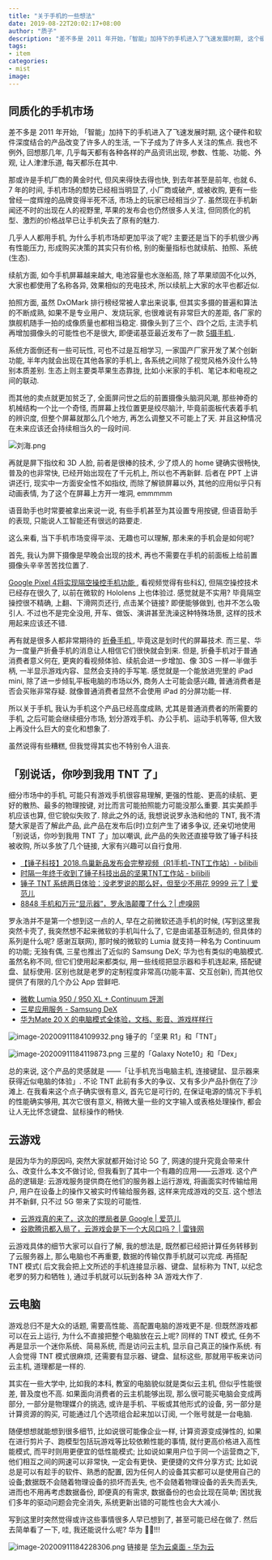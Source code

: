 ```yaml
---
title: "关于手机的一些想法"
date: 2019-08-22T20:02:17+08:00
author: "质子"
description: "差不多是 2011 年开始，「智能」加持下的手机进入了飞速发展时期, 这个硬件和软件深度结合的产品改变了许多人的生活, 一下子成为了许多人关注的焦点."
tags:
- item
categories: 
- mist
image: 
---
```


## 同质化的手机市场
差不多是 2011 年开始, 「智能」加持下的手机进入了飞速发展时期, 这个硬件和软件深度结合的产品改变了许多人的生活, 一下子成为了许多人关注的焦点. 我也不例外, 回想那几年, 几乎每天都有各种各样的产品资讯出现, 参数、性能、功能、外观, 让人津津乐道, 每天都乐在其中.

那或许是手机厂商的黄金时代, 但风来得快去得也快, 到去年甚至是前年, 也就 6、7 年的时间, 手机市场的颓势已经相当明显了, 小厂商或破产, 或被收购, 更有一些曾经一度辉煌的品牌变得半死不活, 市场上的玩家已经相当少了. 虽然现在手机新闻还不时的出现在人的视野里, 苹果的发布会也仍然很多人关注, 但同质化的机型、激烈的价格战早已让手机失去了原有的魅力.

几乎人人都用手机, 为什么手机市场却更加平淡了呢? 主要还是当下的手机很少再有性能压力, 形成购买决策的其实只有价格, 别的衡量指标也就续航、拍照、系统(生态).

续航方面, 如今手机屏幕越来越大, 电池容量也水涨船高, 除了苹果顽固不化以外, 大家也都使用了名称各异, 效果相似的充电技术, 所以续航上大家的水平也都近似. 

拍照方面, 虽然 DxOMark 排行榜经常被人拿出来说事, 但其实多摄的普遍和算法的不断成熟, 如果不是专业用户、发烧玩家, 也很难说有非常巨大的差距, 各厂家的旗舰机随手一拍的成像质量也都相当稳定. 摄像头到了三个、四个之后, 主流手机再增加摄像头的可能性也不是很大, 即便诺基亚最近发布了一款 [ 5摄手机 ]( https://sspai.com/post/55994 ).

系统方面倒还有一些可玩性, 可也不过是互相学习, 一家国产厂家开发了某个创新功能, 半年内就会出现在其他各家的手机上, 各系统之间除了视觉风格外没什么特别本质差别. 生态上则主要类苹果生态靠拢, 比如小米家的手机、笔记本和电视之间的联动.

而其他的卖点就更加贫乏了, 全面屏问世之后的前置摄像头脑洞风潮, 那些神奇的机械结构一个比一个奇怪, 而屏幕上找位置更是绞尽脑汁, 毕竟前面板代表着手机的辨识度, 但整个屏幕就那么几个地方, 再怎么调整又不可能上了天. 并且这种情况在未来应该还会持续相当久的一段时间.

![刘海.png](images/%E5%88%98%E6%B5%B7.png)

再就是屏下指纹和 3D 人脸, 前者是很棒的技术, 少了烦人的 home 键确实很畅快, 普及的也非常快, 已经开始出现在了千元机上, 所以也不再新鲜. 后者在 PPT 上讲讲还行, 现实中一方面安全性不如指纹, 而除了解锁屏幕以外, 其他的应用似乎只有动画表情, 为了这个在屏幕上方开一堆洞, emmmmm

语音助手也时常要被拿出来说一说, 有些手机甚至为其设置专用按键, 但语音助手的表现, 只能说人工智能还有很远的路要走.

这么来看, 当下手机市场变得平淡、无趣也可以理解, 那未来的手机会是如何呢?

首先, 我认为屏下摄像是早晚会出现的技术, 再也不需要在手机的前面板上给前置摄像头辛辛苦苦找位置了.

[ Google Pixel 4将实现隔空操控手机功能 ]( https://36kr.com/p/5233915 ), 看视频觉得有些科幻, 但隔空操控技术已经存在很久了, 以前在微软的 Hololens 上也体验过. 感觉就是不实用? 毕竟隔空操控很不精确, 上翻、下滑网页还行, 点击某个链接? 即便能够做到, 也并不怎么吸引人. 不过也不是完全没用, 开车、做饭、演讲甚至洗澡这种特殊场景, 这样的技术用起来应该还不错.

再有就是很多人都非常期待的 [ 折叠手机 ]( https://www.ifanr.com/1177327 ), 毕竟这是划时代的屏幕技术. 而三星、华为一度量产折叠手机的消息让人相信它们很快就会到来. 但是, 折叠手机对于普通消费者意义何在, 更爽的看视频体验、续航会进一步增加、像 3DS 一样一半做手柄, 一半显示游戏内容、显然会支持的手写笔. 感觉就是一个能放进兜里的 iPad mini, 除了进一步倾轧平板电脑的市场以外, 商务人士可能会感兴趣, 普通消费者是否会买账非常存疑. 就像普通消费者显然不会使用 iPad 的分屏功能一样.

所以关于手机, 我认为手机这个产品已经高度成熟, 尤其是普通消费者的所需要的手机, 之后可能会继续细分市场, 划分游戏手机、办公手机、运动手机等等, 但大致上再没什么巨大的变化和想象了. 

虽然说得有些糟糕, 但我觉得其实也不特别令人沮丧.

## 「别说话，你吵到我用 TNT 了」
细分市场中的手机, 可能只有游戏手机很容易理解, 更强的性能、更高的续航、更好的散热、最多的物理按键, 对比而言可能拍照能力可能没那么重要. 其实美颜手机应该也算, 但它貌似失败了. 除此之外的话, 我想说说罗永浩和他的 TNT, 我不清楚大家是否了解此产品, 此产品在发布后(时)立刻产生了诸多争议, 还亲切地使用「别说话，你吵到我用 TNT 了」加以嘲讽, 此产品的失败还直接导致了锤子科技被收购, 所以多放了几个链接, 大家有兴趣可以自行食用. 

- [【锤子科技】2018.鸟巢新品发布会完整视频（R1手机-TNT工作站）- bilibili]( https://www.bilibili.com/video/av23888567/ )
- [ 时隔一年终于收到了锤子科技出品的坚果TNT工作站 - bilibili]( https://www.bilibili.com/video/av56975413?from=search&seid=4621657231873672543 )
- [锤子 TNT 系统两日体验：没老罗说的那么好，但至少不用花 9999 元了 | 爱范儿]( https://www.ifanr.com/1089160 )
- [8848 手机和万元“显示器”，罗永浩颠覆了什么？| 虎嗅网]( https://www.huxiu.com/article/244228.html )

罗永浩并不是第一个想到这一点的人, 早在之前微软还造手机的时候, (写到这里我突然卡壳了, 我突然想不起来微软的手机叫什么了, 它是由诺基亚制造的, 但具体的系列是什么呢? 感谢互联网), 那时候的微软的 Lumia 就支持一种名为 Continuum 的功能; 无独有偶, 三星也推出了近似的 Samsung DeX; 华为也有类似的电脑模式. 虽然名称不同, 但它们使用起来都类似, 用一些线缆把显示器和手机连起来, 搭配键盘、鼠标使用. 区别也就是老罗的定制程度非常高(功能丰富、交互创新), 而其他仅提供了有限的几个办公 App 尝鲜吧.

- [微軟 Lumia 950 / 950 XL + Continuum 評測]( https://chinese.engadget.com/2016/01/07/lumia-950-950-xl-continuum-review/ )
- [ 三星应用服务 - Samsung DeX ]( https://www.samsung.com/cn/apps/samsung-dex/ )
- [ 华为Mate 20 X 的电脑模式全体验，文档、影音、游戏样样行 ]( https://club.huawei.com/thread-17997782-1-1.html )

![image-20200911184109932.png](images/image-20200911184109932.png)
锤子的「坚果 R1」和「TNT」

![image-20200911184119873.png](images/image-20200911184119873.png)
三星的「Galaxy Note10」和「Dex」

总的来说, 这个产品的灵感就是 ——「让手机充当电脑主机, 连接键鼠、显示器来获得近似电脑的体验」. 不论 TNT 此前有多大的争议、又有多少产品扑倒在了沙滩上. 在我看来这个点子确实很有意义, 首先它是可行的, 在保证电源的情况下手机的性能确实够用, 其次它很有意义, 稍微大量一些的文字输入或表格处理操作, 都会让人无比怀念键盘、鼠标操作的畅快. 

## 云游戏
是因为华为的原因吗, 突然大家就都开始讨论 5G 了, 网速的提升究竟会带来什么、改变什么本文不做讨论, 但我看到了其中一个有趣的应用——云游戏. 这个产品的逻辑是: 云游戏服务提供商在他们的服务器上运行游戏, 将画面实时传输给用户, 用户在设备上的操作又被实时传输给服务器, 这样来完成游戏的交互. 这个想法并不新鲜, 只不过 5G 带来了实现的可能性.

- [云游戏真的来了，这次的搅局者是 Google | 爱范儿]( https://www.ifanr.com/1188033 )
- [谷歌腾讯都入局了，云游戏会是下一个大风口吗？ | 雷锋网]( https://www.leiphone.com/news/201904/Nu8NV8ftp2WEGgep.html )

云游戏具体的细节大家可以自行了解, 我的想法是, 既然都已经把计算任务转移到了云服务器上, 那么电脑也不再重要, 数据的传输仅靠手机就可以完成. 再搭配 TNT 模式( 后文我会把上文所述的手机连接显示器、键盘、鼠标称为 TNT, 以纪念老罗的努力和牺牲 ), 通过手机就可以玩到各种 3A 游戏大作了.


## 云电脑
游戏总归不是大众的话题, 需要高性能、高配置电脑的游戏更不是. 但既然游戏都可以在云上运行, 为什么不直接把整个电脑放在云上呢? 同样的 TNT 模式, 任务不再是显示一个迷你系统、简易系统, 而是访问云主机, 显示自己真正的操作系统. 有人会觉得 TNT 模式很麻烦, 还需要有显示器、键盘、鼠标这些, 那就用平板来访问云主机, 道理都是一样的.

其实在一些大学中, 比如我的本科, 教室的电脑貌似就是类似云主机, 但似乎性能很差, 普及度也不高. 如果面向消费者的云主机能够出现, 那么很可能买电脑会变成两部分, 一部分是物理媒介的挑选, 或许是手机、平板或其他形式的设备, 另一部分是计算资源的购买, 可能通过几个选项组合起来加以订阅, 一个账号就是一台电脑.

随便想想就能想到很多细节, 比如说很可能像企业一样, 计算资源变成弹性的, 如果在进行剪片子、跑模型包括玩游戏等比较依赖性能的事情, 就付更高价格进入高性能模式, 而平时则用更便宜的低性能模式; 比如说如果用户位于同一个运营商之下, 他们相互之间的网速可以非常快, 一定会有更快、更便捷的文件分享方式; 比如说总是可以有趁手的软件、熟悉的配置, 因为任何人的设备其实都可以是使用自己的设备;数据既不会随着物理设备的损坏而丢失, 也不会随着物理设备的丢失而丢失, 进而也不用再考虑数据备份,  即便真的有需求, 数据备份的也会比现在简单; 困扰我们多年的驱动问题会完全消失, 系统更新出错的可能性也会大大减小.

写到这里时突然觉得或许这些事情很多人早已想到了, 甚至可能已经在做了. 然后去简单看了一下, 哇, 我还能说什么呢? 华为 🐂🍺!!!

![image-20200911184228306.png](images/image-20200911184228306.png)
链接是 [ 华为云桌面 - 华为云 ]( https://www.huaweicloud.com/product/workspace.html )